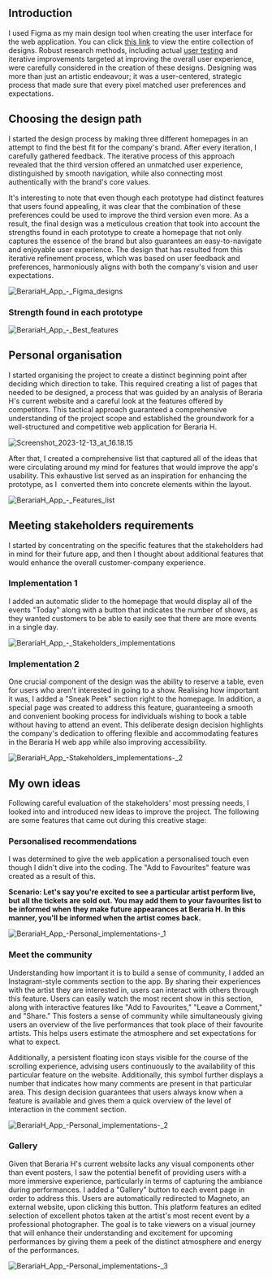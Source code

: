 ## Introduction
I used Figma as my main design tool when creating the user interface for the web application. You can click [this link](https://www.figma.com/file/YvT4znDvd3RzES22pEyV45/BerariaH-Scheduler-App?type=design&node-id=0%3A1&mode=design&t=698ULMTXIfplJgDL-1) to view the entire collection of designs. Robust research methods, including actual [user testing](https://git.fhict.nl/I476087/internship_berariah_s5_2023/-/wikis/Usertests) and iterative improvements targeted at improving the overall user experience, were carefully considered in the creation of these designs. Designing was more than just an artistic endeavour; it was a user-centered, strategic process that made sure that every pixel matched user preferences and expectations.

## Choosing the design path
I started the design process by making three different homepages in an attempt to find the best fit for the company's brand. After every iteration, I carefully gathered feedback.  The iterative process of this approach revealed that the third version offered an unmatched user experience, distinguished by smooth navigation, while also connecting most authentically with the brand's core values.

It's interesting to note that even though each prototype had distinct features that users found appealing, it was clear that the combination of these preferences could be used to improve the third version even more. As a result, the final design was a meticulous creation that took into account the strengths found in each prototype to create a homepage that not only captures the essence of the brand but also guarantees an easy-to-navigate and enjoyable user experience. The design that has resulted from this iterative refinement process, which was based on user feedback and preferences, harmoniously aligns with both the company's vision and user expectations.


![BerariaH_App_-_Figma_designs](uploads/bed0e0eb7f50b984986dda9f443316f3/BerariaH_App_-_Figma_designs.jpg)

### Strength found in each prototype

![BerariaH_App_-_Best_features](uploads/22e5dda915400237f1c4aa610f31860a/BerariaH_App_-_Best_features.jpg)


## Personal organisation
I started organising the project to create a distinct beginning point after deciding which direction to take. This required creating a list of pages that needed to be designed, a process that was guided by an analysis of Beraria H's current website and a careful look at the features offered by competitors.  This tactical approach guaranteed a comprehensive understanding of the project scope and established the groundwork for a well-structured and competitive web application for Beraria H.


![Screenshot_2023-12-13_at_16.18.15](uploads/b9057b48dbcc8b44d06f6e334188c425/Screenshot_2023-12-13_at_16.18.15.png)

After that, I created a comprehensive list that captured all of the ideas that were circulating around my mind for features that would improve the app's usability. This exhaustive list served as an inspiration for enhancing the prototype, as I  converted them into concrete elements within the layout.

![BerariaH_App_-_Features_list](uploads/7442357e741b66451020a5d549184611/BerariaH_App_-_Features_list.jpg)

## Meeting stakeholders requirements

I started by concentrating on the specific features that the stakeholders had in mind for their future app, and then I thought about additional features that would enhance the overall customer-company experience.

### Implementation 1
I added an automatic slider to the homepage that would display all of the events "Today" along with a button that indicates the number of shows, as they wanted customers to be able to easily see that there are more events in a single day.

![BerariaH_App_-_Stakeholders_implementations](uploads/35228468ea0debb1c5a0ee56964a470c/BerariaH_App_-_Stakeholders_implementations.jpg)


### Implementation 2
One crucial component of the design was the ability to reserve a table, even for users who aren't interested in going to a show. Realising how important it was, I added a "Sneak Peek" section right to the homepage. In addition, a special page was created to address this feature, guaranteeing a smooth and convenient booking process for individuals wishing to book a table without having to attend an event. This deliberate design decision highlights the company's dedication to offering flexible and accommodating features in the Beraria H web app while also improving accessibility.

![BerariaH_App_-_Stakeholders_implementations_-_2](uploads/1f62e48dfe3c2492024bee15f2d08016/BerariaH_App_-_Stakeholders_implementations_-_2.jpg)


## My own ideas
Following careful evaluation of the stakeholders' most pressing needs, I looked into and introduced new ideas to improve the project. The following are some features that came out during this creative stage:

### Personalised recommendations
I was determined to give the web application a personalised touch even though I didn't dive into the coding. The "Add to Favourites" feature was created as a result of this.

**Scenario: Let's say you're excited to see a particular artist perform live, but all the tickets are sold out. You may add them to your favourites list to be informed when they make future appearances at Beraria H. In this manner, you'll be informed when the artist comes back.**

![BerariaH_App_-_Personal_implementations_-_1](uploads/b61829acd0aecc2f172419d936336ef4/BerariaH_App_-_Personal_implementations_-_1.jpg)

### Meet the community
Understanding how important it is to build a sense of community, I added an Instagram-style comments section to the app. By sharing their experiences with the artist they are interested in, users can interact with others through this feature. Users can easily watch the most recent show in this section, along with interactive features like "Add to Favourites," "Leave a Comment," and "Share." This fosters a sense of community while simultaneously giving users an overview of the live performances that took place of their favourite artists. This helps users estimate the atmosphere and set expectations for what to expect.

Additionally, a persistent floating icon stays visible for the course of the scrolling experience, advising users continuously to the availability of this particular feature on the website. Additionally, this symbol further displays a number that indicates how many comments are present in that particular area. This design decision guarantees that users always know when a feature is available and gives them a quick overview of the level of interaction in the comment section.

![BerariaH_App_-_Personal_implementations_-_2](uploads/a8d50a05832416a92d03ceaa2f3e24c0/BerariaH_App_-_Personal_implementations_-_2.jpg)

### Gallery
Given that Beraria H's current website lacks any visual components other than event posters, I saw the potential benefit of providing users with a more immersive experience, particularly in terms of capturing the ambiance during performances. I added a "Gallery" button to each event page in order to address this. Users are automatically redirected to Magneto, an external website, upon clicking this button. This platform features an edited selection of excellent photos taken at the artist's most recent event by a professional photographer. The goal is to take viewers on a visual journey that will enhance their understanding and excitement for upcoming performances by giving them a peek of the distinct atmosphere and energy of the performances.

![BerariaH_App_-_Personal_implementations_-_3](uploads/5a089da1b36a60e9f76572fc1d80a07a/BerariaH_App_-_Personal_implementations_-_3.jpg)